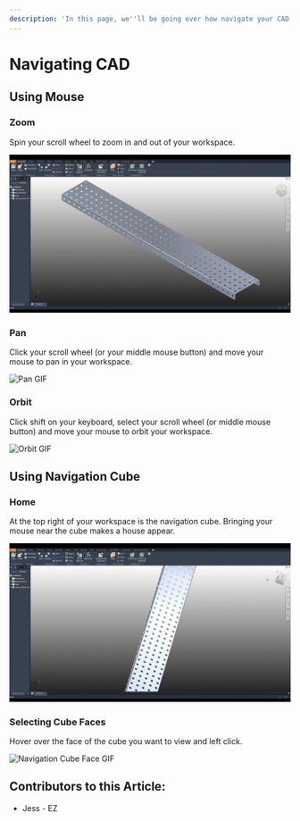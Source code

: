 ```yaml
---
description: 'In this page, we''ll be going over how navigate your CAD workspace.'
---
```


# Navigating CAD

## Using Mouse

### Zoom

Spin your scroll wheel to zoom in and out of your workspace. 

![Zoom GIF](../../../.gitbook/assets/zoom.gif)

### Pan

Click your scroll wheel \(or your middle mouse button\) and move your mouse to pan in your workspace.

![Pan GIF](../../../.gitbook/assets/pan.gif)

### Orbit

Click shift on your keyboard, select your scroll wheel \(or middle mouse button\) and move your mouse to orbit your workspace.

![Orbit GIF](../../../.gitbook/assets/orbit.gif)

## Using Navigation Cube

### Home

At the top right of your workspace is the navigation cube.  Bringing your mouse near the cube makes a house appear. 

![Home GIF](../../../.gitbook/assets/home.gif)

### Selecting Cube Faces

Hover over the face of the cube you want to view and left click.

![Navigation Cube Face GIF](../../../.gitbook/assets/select-face.gif)



## Contributors to this Article:

* Jess - EZ

